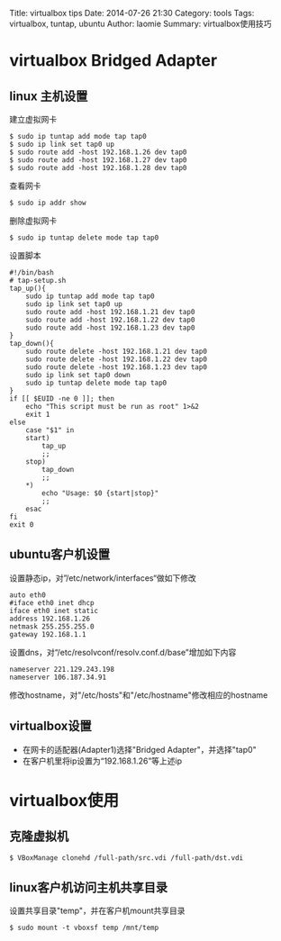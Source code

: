 Title: virtualbox tips
Date: 2014-07-26 21:30
Category: tools 
Tags: virtualbox, tuntap, ubuntu
Author: laomie
Summary: virtualbox使用技巧


virtualbox Bridged Adapter
================

linux 主机设置
---------
建立虚拟网卡

    $ sudo ip tuntap add mode tap tap0
    $ sudo ip link set tap0 up
    $ sudo route add -host 192.168.1.26 dev tap0
    $ sudo route add -host 192.168.1.27 dev tap0
    $ sudo route add -host 192.168.1.28 dev tap0

查看网卡

    $ sudo ip addr show

删除虚拟网卡

    $ sudo ip tuntap delete mode tap tap0

设置脚本

    #!/bin/bash
    # tap-setup.sh
    tap_up(){
        sudo ip tuntap add mode tap tap0
        sudo ip link set tap0 up
        sudo route add -host 192.168.1.21 dev tap0
        sudo route add -host 192.168.1.22 dev tap0
        sudo route add -host 192.168.1.23 dev tap0
    }
    tap_down(){
        sudo route delete -host 192.168.1.21 dev tap0
        sudo route delete -host 192.168.1.22 dev tap0
        sudo route delete -host 192.168.1.23 dev tap0
        sudo ip link set tap0 down
        sudo ip tuntap delete mode tap tap0
    }
    if [[ $EUID -ne 0 ]]; then
        echo "This script must be run as root" 1>&2
        exit 1
    else
        case "$1" in
        start)
            tap_up
            ;;
        stop)
            tap_down
            ;;
        *)
            echo "Usage: $0 {start|stop}"
            ;;
        esac
    fi
    exit 0

ubuntu客户机设置
-----------------
设置静态ip，对”/etc/network/interfaces“做如下修改

    auto eth0
    #iface eth0 inet dhcp
    iface eth0 inet static
    address 192.168.1.26
    netmask 255.255.255.0
    gateway 192.168.1.1

设置dns，对“/etc/resolvconf/resolv.conf.d/base”增加如下内容

    nameserver 221.129.243.198
    nameserver 106.187.34.91

修改hostname，对"/etc/hosts"和"/etc/hostname"修改相应的hostname

virtualbox设置
----------
* 在网卡的适配器(Adapter1)选择"Bridged Adapter"，并选择"tap0"
* 在客户机里将ip设置为“192.168.1.26”等上述ip

virtualbox使用
==================

克隆虚拟机
--------------

    $ VBoxManage clonehd /full-path/src.vdi /full-path/dst.vdi

linux客户机访问主机共享目录
-----------------------------
设置共享目录"temp"，并在客户机mount共享目录

    $ sudo mount -t vboxsf temp /mnt/temp
